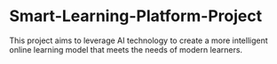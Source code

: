 # Smart-Learning-Platform-Project
This project aims to leverage AI technology to create a more intelligent online learning model that meets the needs of modern learners.
